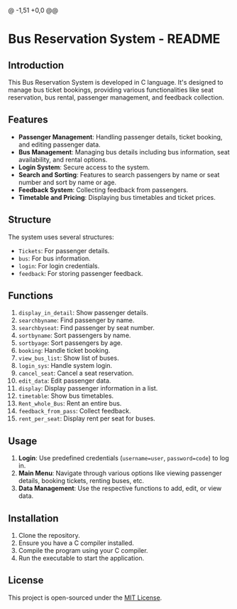 @ -1,51 +0,0 @@

# Bus Reservation System - README

## Introduction
This Bus Reservation System is developed in C language. It's designed to manage bus ticket bookings, providing various functionalities like seat reservation, bus rental, passenger management, and feedback collection.

## Features
- **Passenger Management**: Handling passenger details, ticket booking, and editing passenger data.
- **Bus Management**: Managing bus details including bus information, seat availability, and rental options.
- **Login System**: Secure access to the system.
- **Search and Sorting**: Features to search passengers by name or seat number and sort by name or age.
- **Feedback System**: Collecting feedback from passengers.
- **Timetable and Pricing**: Displaying bus timetables and ticket prices.

## Structure
The system uses several structures:
- `Tickets`: For passenger details.
- `bus`: For bus information.
- `login`: For login credentials.
- `feedback`: For storing passenger feedback.

## Functions
1. `display_in_detail`: Show passenger details.
2. `searchbyname`: Find passenger by name.
3. `searchbyseat`: Find passenger by seat number.
4. `sortbyname`: Sort passengers by name.
5. `sortbyage`: Sort passengers by age.
6. `booking`: Handle ticket booking.
7. `view_bus_list`: Show list of buses.
8. `login_sys`: Handle system login.
9. `cancel_seat`: Cancel a seat reservation.
10. `edit_data`: Edit passenger data.
11. `display`: Display passenger information in a list.
12. `timetable`: Show bus timetables.
13. `Rent_whole_Bus`: Rent an entire bus.
14. `feedback_from_pass`: Collect feedback.
15. `rent_per_seat`: Display rent per seat for buses.

## Usage
1. **Login**: Use predefined credentials (`username=user`, `password=code`) to log in.
2. **Main Menu**: Navigate through various options like viewing passenger details, booking tickets, renting buses, etc.
3. **Data Management**: Use the respective functions to add, edit, or view data.

## Installation
1. Clone the repository.
2. Ensure you have a C compiler installed.
3. Compile the program using your C compiler.
4. Run the executable to start the application.

## License
This project is open-sourced under the [MIT License](LICENSE.md).
